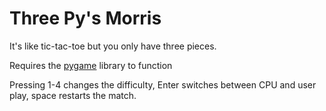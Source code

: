 # Three Py's Morris

It's like tic-tac-toe but you only have three pieces.

Requires the [pygame](https://pypi.org/project/pygame) library to function

Pressing 1-4 changes the difficulty, Enter switches between CPU and user play, space restarts the match.
